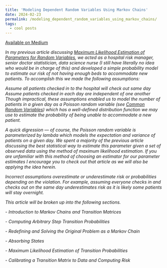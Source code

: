 ```yaml
---
title: 'Modeling Dependent Random Variables Using Markov Chains'
date: 2024-02-23
permalink: /modeling_dependent_random_variables_using_markov_chains/
tags:
  - cool posts
---
```


[Available on Medium](https://towardsdatascience.com/modeling-dependent-random-variables-using-markov-chains-f363a3be1f9a)

*In my previous article discussing [Maximum Likelihood Estimation of Parameters for Random Variables](https://towardsdatascience.com/maximum-likelihood-estimation-4a1a866dfa70), we acted as a hospital risk manager, senior doctor statistician, data science nurse (I still have literally no idea who would be in charge of this) and developed a simple probability model to estimate our risk of not having enough beds to accommodate new patients. To accomplish this we made the following assumptions:*

*Assume all patients checked in to the hospital will check out same day
Assume patients checked in each day are independent of one another
Though impractical, these assumptions enabled us to model the number of patients in a given day as a Poisson random variable (see [Common Random Variables](https://medium.com/quant-guild/common-random-variables-f30c537a01e4)) which has a well-defined distribution function we may use to estimate the probability of being unable to accommodate a new patient.*

*A quick digression — of course, the Poisson random variable is parameterized by lambda which models the expectation and variance of patients on a given day. We spent a majority of the previous article discussing the best statistical way to estimate this parameter given a set of observed data using the method of maximum likelihood estimation. If you are unfamiliar with this method of choosing an estimator for our parameter estimates I encourage you to check out that article as we will also be applying the idea herein.*

*Incorrect assumptions overestimate or underestimate risk or probabilities depending on the violation. For example, assuming everyone checks in and checks out on the same day underestimates risk as it is likely some patients will stay overnight.*

*This article will be broken up into the following sections.*

*- Introduction to Markov Chains and Transition Matrices*

*- Computing Arbitrary Step Transition Probabilities*

*- Redefining and Solving the Original Problem as a Markov Chain*

*- Absorbing States*

*- Maximum Likelihood Estimation of Transition Probabilities*

*- Calibrating a Transition Matrix to Data and Computing Risk*

